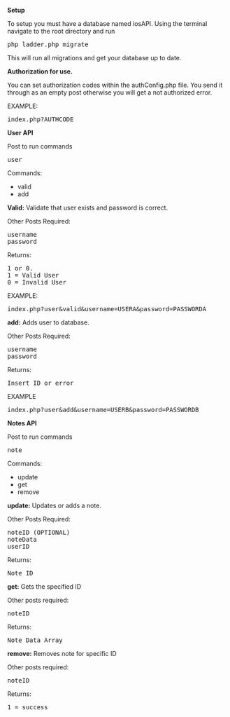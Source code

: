 
<b>Setup</b>

To setup you must have a database named iosAPI. Using the terminal navigate to the root directory and run
<pre>
php ladder.php migrate
</pre> 

This will run all migrations and get your database up to date. 

<b>Authorization for use.</b>

You can set authorization codes within the authConfig.php file. You send it through as an empty post
otherwise you will get a not authorized error. 

EXAMPLE:
<pre>
index.php?AUTHCODE
</pre>


<b>User API</b>

Post to run commands
<pre>user</pre>

Commands:
<ul>
<li>valid</li>
<li>add</li>
</ul>




<b>Valid:</b>
Validate that user exists and password is correct. 

Other Posts Required:
<pre>
username
password
</pre>

Returns:
<pre>
1 or 0. 
1 = Valid User
0 = Invalid User
</pre>

EXAMPLE: 
<pre>
index.php?user&valid&username=USERA&password=PASSWORDA
</pre>


<b>add:</b>
Adds user to database.

Other Posts Required:
<pre>
username
password
</pre>

Returns:
<pre>
Insert ID or error
</pre>

EXAMPLE
<pre>
index.php?user&add&username=USERB&password=PASSWORDB
</pre>



<b>Notes API</b>


Post to run commands
<pre>note</pre>

Commands:
<ul>
<li>update</li>
<li>get</li>
<li>remove</li>
</ul>




<b>update:</b>
Updates or adds a note.

Other Posts Required:
<pre>
noteID (OPTIONAL)
noteData
userID
</pre>

Returns:
<pre>
Note ID
</pre>


<b>get:</b>
Gets the specified ID

Other posts required:
<pre>
noteID
</pre>

Returns:
<pre>
Note Data Array
</pre>


<b>remove:</b>
Removes note for specific ID

Other posts required:
<pre>
noteID
</pre>


Returns:
<pre>
1 = success
</pre> 
